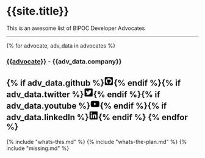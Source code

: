 # {{site.title}}

This is an awesome list of BIPOC Developer Advocates

----
{% for advocate, adv_data in advocates %}
### [{{advocate}}]({{adv_data.website}}) - {{adv_data.company}}
{% if adv_data.github %}[![github](assets/github-square-brands.png)](https://github.com/{{adv_data.github}}){% endif %}{% if adv_data.twitter %}[![twitter](assets/twitter-square-brands.png)](https://twitter.com/{{adv_data.twitter}}){% endif %}{% if adv_data.youtube %}[![youtube](assets/youtube-brands.png)]({{adv_data.youtube}}){% endif %}{% if adv_data.linkedIn %}[![linkedIn](assets/linkedin-brands.png)](https://linkedin.com/in/{{adv_data.linkedIn}}){% endif %}
{% endfor %}
----

{% include "whats-this.md" %}
{% include "whats-the-plan.md" %}
{% include "missing.md" %}
